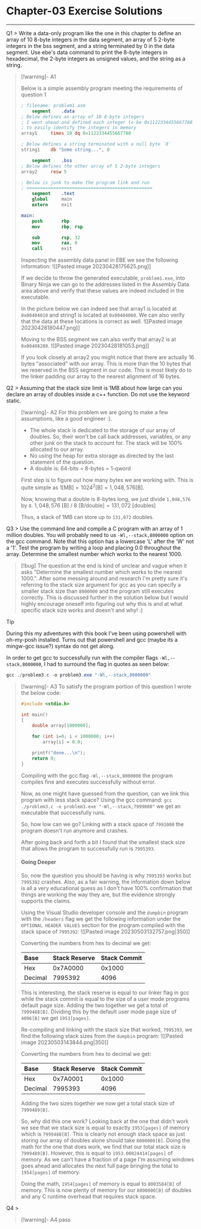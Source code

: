 # Chapter-03 Exercise Solutions
---
Q1 > Write a data-only program like the one in this chapter to define an array of 10 8-byte integers in the data segment, an array of 5 2-byte integers in the bss segment, and a string terminated by 0 in the data segment. Use ebe's data command to print the 8-byte integers in hexadecimal, the 2-byte integers as unsigned values, and the string as a string.

> [!warning]- A1
> 
> Below is a simple assembly program meeting the requirements of question 1
> 
> ```nasm
> ; filename: problem1.asm
>     segment    .data
> ; Below defines an array of 10 8-byte integers
> ; I went ahead and defined each integer to be 0x1122334455667788
> ; to easily identify the integers in memory
> array1     times 10 dq 0x1122334455667788
> 
> ; Below defines a string terminated with a null byte `0`
> string1    db "Some string...", 0
> 
>     segment    .bss
> ; Below defines the other array of 5 2-byte integers
> array2     resw 5
> 
> ; Below is junk to make the program link and run
> ; ===============================================
>     segment    .text
>     global     main
>     extern     exit
> 
> main:
>     push       rbp
>     mov        rbp, rsp
> 
>     sub        rsp, 32
>     mov        rax, 0
>     call       exit
> ```
> 
> Inspecting the assembly data panel in EBE we see the following information:
> ![[Pasted image 20230428175625.png]]
> 
> If we decide to throw the generated executable, `problem1.exe`, into Binary Ninja we can go to the addresses listed in the Assembly Data area above and verify that these values are indeed included in the executable.
> 
> In the picture below we can indeed see that array1 is located at `0x00404010` and string1 is located at `0x00404060`. We can also verify that the data at these locations is correct as well.
> ![[Pasted image 20230428180447.png]]
> 
> Moving to the BSS segment we can also verify that array2 is at `0x00408280`.
> ![[Pasted image 20230428181053.png]]
> 
> If you look closely at array2 you might notice that there are actually 16 bytes "associated" with our array. This is more than the 10 bytes that we reserved in the BSS segment in our code. This is most likely do to the linker padding our array to the nearest alignment of 16 bytes.
> 

Q2 > Assuming that the stack size limit is 1MB about how large can you declare an array of doubles inside a c++ function. Do not use the keyword static.

> [!warning]- A2
> For this problem we are going to make a few assumptions, like a good engineer :).
> - The whole stack is dedicated to the storage of our array of doubles. So, their won't be call back addresses, variables, or any other junk on the stack to account for. The stack will be 100% allocated to our array.
> - No using the heap for extra storage as directed by the last statement of the question.
> - A double is: 64-bits = 8-bytes = 1-qword
> 
> First step is to figure out how many bytes we are working with. This is quite simple as $1[\text{MB}]=1024^2[\text{B}]=1,048,576[\text{B}]$.
> 
> Now, knowing that a double is 8-bytes long, we just divide `1,048,576` by `8`.
> $1,048,576\ [\text{B}]\ /\ 8\ [\text{B/double}]=131,072\ [\text{doubles}]$
> 
> Thus, a stack of 1MB can store up to `131,072` doubles.

Q3 > Use the command line and compile a C program with an array of 1 million doubles. You will probably need to us `-Wl,--stack,8000000` option on the gcc command. Note that this option has a lowercase 'L' after the 'W' not a '1'. Test the program by writing a loop and placing 0.0 throughout the array. Determine the smallest number which works to the nearest 1000.

> [!bug]
> The question at the end is kind of unclear and vague when it asks "Determine the smallest number which works to the nearest 1000.". After some messing around and research I'm pretty sure it's referring to the stack size argument for gcc as you can specify a smaller stack size than `8000000` and the program still executes correctly. This is discussed further in the solution below but I would highly encourage oneself into figuring out why this is and at what specific stack size works and doesn't and why! :)

> [!tip]
> During this my adventures with this book I've been using powershell with oh-my-posh installed. Turns out that powershell and gcc (maybe its a mingw-gcc issue?) syntax do not get along.
> 
> In order  to get gcc to successfully run with the compiler flags `-Wl,--stack,8000000`, I had to surround the flag in quotes as seen below:
> ```powershell
> gcc ./problem3.c -o problem3.exe "-Wl,--stack,8000000"
> ```

> [!warning]- A3
> To satisfy the program portion of this question I wrote the below code:
> 
> ```c
> #include <stdio.h>
> 
> int main()
> {
>     double array[1000000];
> 
>     for (int i=0; i < 1000000; i++)
>         array[i] = 0.0;
> 
>     printf("done...\n");
>     return 0;
> }
> ```
> 
> Compiling with the gcc flag `-Wl,--stack,8000000` the program compiles fine and executes successfully without error.
> 
> Now, as one might have guessed from the question, can we link this program with less stack space? Using the gcc command: `gcc ./problem3.c -o problem3.exe "-Wl,--stack,7999000"` we get an executable that successfully runs.
> 
> So, how low can we go? Linking with a stack space of `7991000` the program doesn't run anymore and crashes.
> 
> After going back and forth a bit I found that the smallest stack size that allows the program to successfully run is `7995393`.
> 
> #### Going Deeper
> 
> So, now the question you should be having is why `7995393` works but `7995392` crashes. Also, as a fair warning, the information down below is all a very educational guess as I don't have 100% confirmation that things are working the way they are, but the evidence strongly supports the claims.
> 
> Using the Visual Studio developer console and the `dumpbin` program with the `/headers` flag we get the following information under the `OPTIONAL HEADER VALUES` section for the program compiled with the stack space of `7995392`:
> ![[Pasted image 20230503132757.png|350]]
> 
> Converting the numbers from hex to decimal we get:
> 
> | Base | Stack Reserve | Stack Commit |
> | :--- | --- | --- |
> | Hex | 0x7A0000 | 0x1000 |
> | Decimal | 7995392 | 4096 |
> 
> This is interesting, the stack reserve is equal to our linker flag in gcc while the stack commit is equal to the size of a user mode programs default page size. Adding the two together we get a total of `7999488[B]`. Dividing this by the default user mode page size of `4096[B]` we get `1953[pages]`.
> 
> Re-compiling and linking with the stack size that worked, `7995393`, we find the following stack sizes from the `dumpbin` program:
> ![[Pasted image 20230503143844.png|350]]
> 
> Converting the numbers from hex to decimal we get:
> 
> | Base | Stack Reserve | Stack Commit |
> | :--- | --- | --- |
> | Hex | 0x7A0001 | 0x1000 |
> | Decimal | 7995393 | 4096 |
> 
> Adding the two sizes together we now get a total stack size of `7999489[B]`.
> 
> So, why did this one work? Looking back at the one that didn't work we see that we stack  size is equal to exactly `1953[pages]` of memory which is `7999488[B]`. This is clearly not enough stack space as just storing our array of doubles alone should take `8000000[B]`. Doing the math for the one that does work, we find that our total stack size is `7999489[B]`. However, this is equal to `1953.00024414[pages]` of memory. As we can't have a fraction of a page I'm assuming windows goes ahead and allocates the next full page bringing the total to `1954[pages]` of memory.
> 
> Doing the math, `1954[pages]` of memory is equal to `8003584[B]` of memory. This is now plenty of memory for our `8000000[B]` of doubles and any C runtime overhead that requires stack space.
> 

Q4 > 

> [!warning]- A4
> pass
